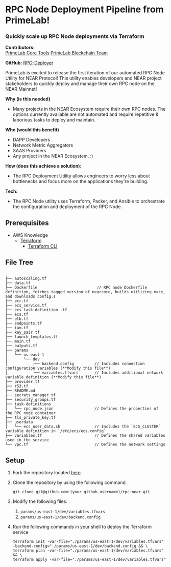 # RPC Node Deployment Pipeline from PrimeLab!

### Quickly scale up RPC Node deployments via Terraform
 
 
**Contributors:**  
[PrimeLab Core Tools](https://primelab.io/)
[PrimeLab Blockchain Team](https://primelab.io/)

**GitHub:**  [RPC-Deployer](https://github.com/NearPrime/rpc-near)

PrimeLab is excited to release the first iteration of our automated RPC Node Utility for NEAR Protocol! This utility enables developers and NEAR project stakeholders to quickly deploy and manage their own RPC node on the NEAR Mainnet!

**Why (is this needed)**

-   Many projects in the NEAR Ecosystem require their own RPC nodes. The options currently available are not automated and require repetitive & laborious tasks to deploy and maintain.

**Who (would this benefit)**

-   DAPP Developers
-   Network Metric Aggregators
-   SAAS Providers 
-   Any project in the NEAR Ecosystem. :)

**How (does this achieve a solution):**

- The RPC Deployment Utility allows engineers to worry less about bottlenecks and focus more on the applications they're building. 

**Tech:**
- The RPC Node utility uses Terraform, Packer, and Ansible to orchestrate the configuration and deployment of the RPC Node.     

## Prerequisites

- AWS Knowledge
    - [Terraform](https://www.terraform.io/)
        - [Terraform CLI](https://www.terraform.io/cli)

## File Tree

```
.
├── autoscaling.tf
├── data.tf
├── Dockerfile                          // RPC node Dockerfile definition, fetches tagged version of nearcore, builds utilizing make, and downloads config.s
├── ecr.tf
├── ecs_service.tf
├── ecs_task_definition..tf
├── ecs.tf
├── elb.tf
├── endpoints.tf
├── iam.tf
├── key_pair.tf
├── launch_templates.tf
├── main.tf
├── outputs.tf
├── params
│   └── us-east-1
│       └── dev
│           ├── backend.config         // Includes connection configuration variables (**Modify this file**)
│           └── variables.tfvars       // Includes additional network variable definition (**Modify this file**)
├── provider.tf
├── r53.tf
├── README.md
├── secrets_manager.tf
├── security_groups.tf
├── task-definitions
│   └── rpc_node.json                  // Defines the properties of the RPC node container
├── tls_private_key.tf
├── userdata
│   └── ecs_user_data.sh               // Includes the `ECS_CLUSTER` variable definition in `/etc/ecs/ecs.config`
├── variables.tf                       // Defines the shared variables used in the service
└── vpc.tf                             // Defines the network settings
```

## Setup

1. Fork the repository located [here](https://github.com/NearPrime/rpc-near).
2. Clone the repository by using the following command
    
    ```
    git clone git@github.com:(your_github_username)/rpc-near.git
    ```
    
3. Modify the following files:
    1. `params/us-east-1/dev/variables.tfvars`
    2. `params/us-east-1/dev/backend.config`
4. Run the following commands in your shell to deploy the Terraform service
    
    ```
    terraform init -var-file="./params/us-east-1/dev/variables.tfvars" -backend-config="./params/us-east-1/dev/backend.config && \
    terraform plan -var-file="./params/us-east-1/dev/variables.tfvars" && \
    terraform apply -var-file="./params/us-east-1/dev/variables.tfvars"
    ```
